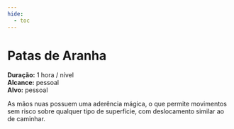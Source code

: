 ```yaml
---
hide:
  - toc
---
```


# Patas de Aranha

**Duração:** 1 hora / nível  
**Alcance:** pessoal  
**Alvo:** pessoal  

As mãos nuas possuem uma aderência mágica, o que permite movimentos sem risco sobre qualquer tipo de superfície, com deslocamento similar ao de caminhar.
